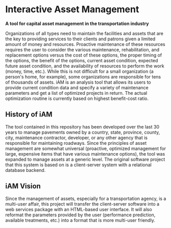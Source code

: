 # Interactive Asset Management
**A tool for capital asset management in the transportation industry**

Organizations of all types need to maintain the facilities and assets that are the key to providing services to their clients and patrons given a limited amount of money and resources.  Proactive maintenance of these resources requires the user to consider the various maintenance, rehabilitation, and replacement options versus the cost of these options, the proper timing of the options, the benefit of the options, current asset condition, expected future asset condition, and the availability of resources to perform the work (money, time, etc.).  While this is not difficult for a small organization (a person's home, for example), some organizations are responsible for tens of thousands of assets.  iAM is an analysis tool that allows its users to provide current condition data and specify a variety of maintenance parameters and get a list of optimized projects in return.  The actual optimization routine is currently based on highest benefit-cost ratio.

## History of iAM
The tool contained in this repository has been developed over the last 30 years to manage pavements owned by a country, state, province, county, city, maintenance contractor, developer, or any other agency that is responsible for maintaining roadways.  Since the principles of asset management are somewhat universal (proactive, optimized management for large, expensive items that have various maintenance options), the tool was expanded to manage assets at a generic level.  The original software project that this system is based on is a client-server system with a relational database backend.

## iAM Vision
Since the management of assets, especially for a transportation agency, is a multi-user affair, this project will transfer the client-server software into a web services package with an HTML-based user interface.  It will also reformat the parameters provided by the user (performance prediction, available treatments, etc.) into a format that is more multi-user friendly.
